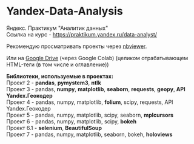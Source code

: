 # Yandex-Data-Analysis
Яндекс. Практикум "Аналитик данных"<br/>
Ссылка на курс - https://praktikum.yandex.ru/data-analyst/

Рекомендую просматривать проекты через <a href="https://nbviewer.jupyter.org/github/Higem11/Yandex-Data-Analysis/">nbviewer</a>.

Или на <a href="https://drive.google.com/open?id=1O5y9ZmjfUjRng5B1kIkVnBmRQ1u4tbIF">Google Drive</a> (через Google Colab) 
(целиком отрабатывающем HTML-теги (в том числе и оглавление))

<b>Библиотеки, используемые в проектах:</b><br/>
Проект 2 - <b>pandas</b>, <b>pymystem3</b>, <b>ntlk</b><br/>
Проект 3 - pandas, <b>numpy</b>, <b>matplotlib</b>, <b>seaborn</b>, <b>requests</b>, <b>geopy</b>, <b>API Yandex.Геокодер</b><br/>
Проект 4 - pandas, numpy, matplotlib, <b>folium</b>, scipy, requests, API Yandex.Геокодер<br/>
Проект 5 - pandas, numpy, matplotlib, scipy, seaborn, <b>mplcursors</b><br/>
Проект 6 - pandas, numpy, matplotlib, scipy, <b>bokeh</b><br/>
Проект 6.1 - <b>selenium</b>, <b>BeautifulSoup</b><br/>
Проект 7 - pandas, numpy, matplotlib, seaborn, bokeh, <b>holoviews</b>
